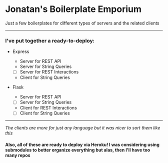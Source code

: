 # Jonatan's Boilerplate Emporium

Just a few boilerplates for different types of servers and the related clients

---

### I've put together a ready-to-deploy:

- Express
  - Server for REST API
  - Server for String Queries
  - [ ] Server for REST Interactions
  - Client for String Queries

- Flask
  - Server for REST API
  - [ ] Server for String Queries
  - Client for REST Interactions
  - [ ] Client for String Queries

---

*The clients are more for just any language but it was nicer to sort them like this*

#### Also, all of these are ready to deploy via Heroku! I was considering using submodules to better organize everything but alas, then I'll have too many repos  
